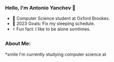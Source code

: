 ### Hello, I'm Antonio Yanchev 👋

- 🌱 Computer Science student at Oxford Brookes.
- 🥅 2023 Goals: Fix my sleeping schedule.
- ⚡ Fun fact: I like to be alone somtimes.

### About Me:

*smile I'm currently studying computer science at 

